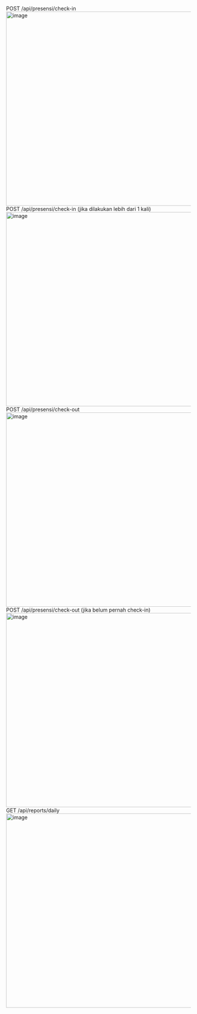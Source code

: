 POST /api/presensi/check-in
<img width="940" height="529" alt="image" src="https://github.com/user-attachments/assets/501a444e-2061-4dc2-bdda-60b1cf065055" />
POST /api/presensi/check-in (jika dilakukan lebih dari 1 kali)
<img width="940" height="529" alt="image" src="https://github.com/user-attachments/assets/c5e1e3ce-c146-47ee-a0a1-b375a64a5743" />
POST /api/presensi/check-out
<img width="940" height="529" alt="image" src="https://github.com/user-attachments/assets/0ae36eed-3bda-4254-aaac-eee12e8c962c" />
POST /api/presensi/check-out (jika belum pernah check-in)
<img width="940" height="529" alt="image" src="https://github.com/user-attachments/assets/483741e0-feb9-4855-a85f-11de42d33bf8" />
GET /api/reports/daily
<img width="940" height="529" alt="image" src="https://github.com/user-attachments/assets/6d5b6c94-65c9-4f1b-8403-d5e5f91336e2" />

